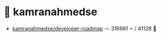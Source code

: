 # 👤 kamranahmedse

- [kamranahmedse/developer-roadmap](https://github.com/kamranahmedse/developer-roadmap) — 316981 ⭐️ / 41128 🍴
